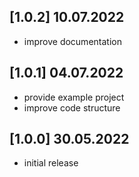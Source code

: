 ## [1.0.2] 10.07.2022

* improve documentation

## [1.0.1] 04.07.2022

* provide example project
* improve code structure

## [1.0.0] 30.05.2022

* initial release
